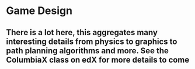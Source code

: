 # Game Design

## There is a lot here, this aggregates many interesting details from physics to graphics to path planning algorithms and more. See the ColumbiaX class on edX for more details to come
